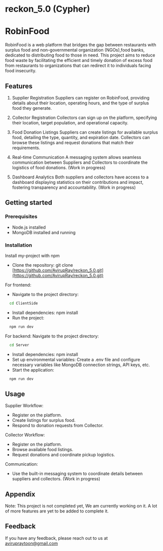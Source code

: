 # reckon_5.0 (Cypher)

# RobinFood

RobinFood is a web platform that bridges the gap between restaurants with surplus food and non-governmental organization (NGOs),food banks, dedicated to distributing food to those in need. This project aims to reduce food waste by facilitating the efficient and timely donation of excess food from restaurants to organizations that can redirect it to individuals facing food insecurity.


## Features

1. Supplier Registration
Suppliers can register on RobinFood, providing details about their location, operating hours, and the type of surplus food they generate.

2. Collector Registration
Collectors can sign up on the platform, specifying their location, target population, and operational capacity.

3. Food Donation Listings
Suppliers can create listings for available surplus food, detailing the type, quantity, and expiration date. Collectors can browse these listings and request donations that match their requirements.

4. Real-time Communication
A messaging system allows seamless communication between Suppliers and Collectors to coordinate the logistics of food donations. (Work in progress)

5. Dashboard Analytics
Both suppliers and collectors have access to a dashboard displaying statistics on their contributions and impact, fostering transparency and accountability. (Work in progress)


## Getting started
### Prerequisites
- Node.js installed
- MongoDB installed and running


### Installation

Install my-project with npm



- Clone the repository: git clone [https://github.com/AvirupRay/reckon_5.0.git](https://github.com/AvirupRay/reckon_5.0.git)
  
For frontend:
- Navigate to the project directory:
```bash
  cd ClientSide
```
- Install dependencies: npm install
- Run the project: 
```bash
  npm run dev
```
For backend:
Navigate to the project directory:
```bash
  cd Server
```
- Install dependencies: npm install
- Set up environmental variables: Create a .env file and configure necessary variables like MongoDB connection strings, API keys, etc.
- Start the application: 
```bash
  npm run dev
```

    
## Usage

Supplier Workflow:
- Register on the platform.
- Create listings for surplus food.
- Respond to donation requests from Collector.

Collector Workflow:
- Register on the platform.
- Browse available food listings.
- Request donations and coordinate pickup logistics.

Communication:
- Use the built-in messaging system to coordinate details between suppliers and collectors. (Work in progress)


## Appendix

Note: This project is not completed yet, We am currently working on it. A lot of more features are yet to be added to complete it.


## Feedback

If you have any feedback, please reach out to us at avirupraytoon@gmail.com 

